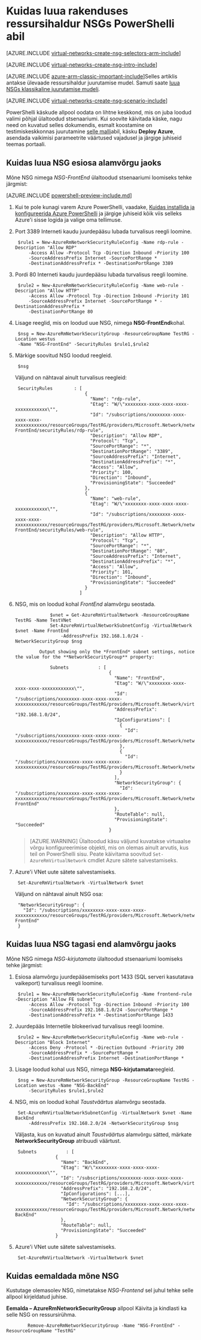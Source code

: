 <properties
   pageTitle="Kuidas luua NSGs Azure ressursihaldur PowerShelli abil | Microsoft Azure'i"
   description="Siit saate teada, kuidas luua ja juurutada NSGs Azure ressursihaldur PowerShelli abil"
   services="virtual-network"
   documentationCenter="na"
   authors="jimdial"
   manager="carmonm"
   editor="tysonn"
   tags="azure-resource-manager"
/>
<tags
   ms.service="virtual-network"
   ms.devlang="na"
   ms.topic="article"
   ms.tgt_pltfrm="na"
   ms.workload="infrastructure-services"
   ms.date="02/23/2016"
   ms.author="jdial" />

# <a name="how-to-create-nsgs-in-resource-manager-by-using-powershell"></a>Kuidas luua rakenduses ressursihaldur NSGs PowerShelli abil

[AZURE.INCLUDE [virtual-networks-create-nsg-selectors-arm-include](../../includes/virtual-networks-create-nsg-selectors-arm-include.md)]

[AZURE.INCLUDE [virtual-networks-create-nsg-intro-include](../../includes/virtual-networks-create-nsg-intro-include.md)]

[AZURE.INCLUDE [azure-arm-classic-important-include](../../includes/azure-arm-classic-important-include.md)]Selles artiklis antakse ülevaade ressursihaldur juurutamise mudel. Samuti saate [luua NSGs klassikaline juurutamise mudeli](virtual-networks-create-nsg-classic-ps.md).

[AZURE.INCLUDE [virtual-networks-create-nsg-scenario-include](../../includes/virtual-networks-create-nsg-scenario-include.md)]

PowerShelli käskude allpool oodata on lihtne keskkond, mis on juba loodud valimi põhjal ülaltoodud stsenaariumi. Kui soovite käivitada käske, nagu need on kuvatud selles dokumendis, esmalt koostamine on testimiskeskkonnas juurutamine [selle malli](http://github.com/telmosampaio/azure-templates/tree/master/201-IaaS-WebFrontEnd-SQLBackEnd)abil, käsku **Deploy Azure**, asendada vaikimisi parameetrite väärtused vajadusel ja järgige juhiseid teemas portaali.

## <a name="how-to-create-the-nsg-for-the-front-end-subnet"></a>Kuidas luua NSG esiosa alamvõrgu jaoks
Mõne NSG nimega *NSG-FrontEnd* ülaltoodud stsenaariumi loomiseks tehke järgmist:

[AZURE.INCLUDE [powershell-preview-include.md](../../includes/powershell-preview-include.md)]

1. Kui te pole kunagi varem Azure PowerShelli, vaadake, [Kuidas installida ja konfigureerida Azure PowerShelli](../powershell-install-configure.md) ja järgige juhiseid kõik viis selleks Azure'i sisse logida ja valige oma tellimuse.

2. Port 3389 Interneti kaudu juurdepääsu lubada turvalisus reegli loomine.

        $rule1 = New-AzureRmNetworkSecurityRuleConfig -Name rdp-rule -Description "Allow RDP"
            -Access Allow -Protocol Tcp -Direction Inbound -Priority 100
            -SourceAddressPrefix Internet -SourcePortRange *
            -DestinationAddressPrefix * -DestinationPortRange 3389

3. Pordi 80 Interneti kaudu juurdepääsu lubada turvalisus reegli loomine.

        $rule2 = New-AzureRmNetworkSecurityRuleConfig -Name web-rule -Description "Allow HTTP"
            -Access Allow -Protocol Tcp -Direction Inbound -Priority 101
            -SourceAddressPrefix Internet -SourcePortRange * -DestinationAddressPrefix *
            -DestinationPortRange 80

4. Lisage reeglid, mis on loodud uue NSG, nimega **NSG-FrontEnd**kohal.

        $nsg = New-AzureRmNetworkSecurityGroup -ResourceGroupName TestRG -Location westus
        -Name "NSG-FrontEnd" -SecurityRules $rule1,$rule2

5. Märkige soovitud NSG loodud reegleid.

        $nsg

    Väljund on nähtaval ainult turvalisus reegleid:

        SecurityRules        : [
                                 {
                                   "Name": "rdp-rule",
                                   "Etag": "W/\"xxxxxxxx-xxxx-xxxx-xxxx-xxxxxxxxxxxx\"",
                                   "Id": "/subscriptions/xxxxxxxx-xxxx-xxxx-xxxx-xxxxxxxxxxxx/resourceGroups/TestRG/providers/Microsoft.Network/networkSecurityGroups/NSG-FrontEnd/securityRules/rdp-rule",
                                   "Description": "Allow RDP",
                                   "Protocol": "Tcp",
                                   "SourcePortRange": "*",
                                   "DestinationPortRange": "3389",
                                   "SourceAddressPrefix": "Internet",
                                   "DestinationAddressPrefix": "*",
                                   "Access": "Allow",
                                   "Priority": 100,
                                   "Direction": "Inbound",
                                   "ProvisioningState": "Succeeded"
                                 },
                                 {
                                   "Name": "web-rule",
                                   "Etag": "W/\"xxxxxxxx-xxxx-xxxx-xxxx-xxxxxxxxxxxx\"",
                                   "Id": "/subscriptions/xxxxxxxx-xxxx-xxxx-xxxx-xxxxxxxxxxxx/resourceGroups/TestRG/providers/Microsoft.Network/networkSecurityGroups/NSG-FrontEnd/securityRules/web-rule",
                                   "Description": "Allow HTTP",
                                   "Protocol": "Tcp",
                                   "SourcePortRange": "*",
                                   "DestinationPortRange": "80",
                                   "SourceAddressPrefix": "Internet",
                                   "DestinationAddressPrefix": "*",
                                   "Access": "Allow",
                                   "Priority": 101,
                                   "Direction": "Inbound",
                                   "ProvisioningState": "Succeeded"
                                 }
                               ]

6. NSG, mis on loodud kohal *FrontEnd* alamvõrgu seostada.

                    $vnet = Get-AzureRmVirtualNetwork -ResourceGroupName TestRG -Name TestVNet
                    Set-AzureRmVirtualNetworkSubnetConfig -VirtualNetwork $vnet -Name FrontEnd
                        -AddressPrefix 192.168.1.0/24 -NetworkSecurityGroup $nsg

                Output showing only the *FrontEnd* subnet settings, notice the value for the **NetworkSecurityGroup** property:

                    Subnets           : [
                                          {
                                            "Name": "FrontEnd",
                                            "Etag": "W/\"xxxxxxxx-xxxx-xxxx-xxxx-xxxxxxxxxxxx\"",
                                            "Id": "/subscriptions/xxxxxxxx-xxxx-xxxx-xxxx-xxxxxxxxxxxx/resourceGroups/TestRG/providers/Microsoft.Network/virtualNetworks/TestVNet/subnets/FrontEnd",
                                            "AddressPrefix": "192.168.1.0/24",
                                            "IpConfigurations": [
                                              {
                                                "Id": "/subscriptions/xxxxxxxx-xxxx-xxxx-xxxx-xxxxxxxxxxxx/resourceGroups/TestRG/providers/Microsoft.Network/networkInterfaces/TestNICWeb2/ipConfigurations/ipconfig1"
                                              },
                                              {
                                                "Id": "/subscriptions/xxxxxxxx-xxxx-xxxx-xxxx-xxxxxxxxxxxx/resourceGroups/TestRG/providers/Microsoft.Network/networkInterfaces/TestNICWeb1/ipConfigurations/ipconfig1"
                                              }
                                            ],
                                            "NetworkSecurityGroup": {
                                              "Id": "/subscriptions/xxxxxxxx-xxxx-xxxx-xxxx-xxxxxxxxxxxx/resourceGroups/TestRG/providers/Microsoft.Network/networkSecurityGroups/NSG-FrontEnd"
                                            },
                                            "RouteTable": null,
                                            "ProvisioningState": "Succeeded"
                                          }

    >[AZURE.WARNING] Ülaltoodud käsu väljund kuvatakse virtuaalse võrgu konfigureerimise objekti, mis on olemas ainult arvutis, kus teil on PowerShelli sisu. Peate käivitama soovitud `Set-AzureRmVirtualNetwork` cmdlet Azure sätete salvestamiseks.

7. Azure'i VNet uute sätete salvestamiseks.

        Set-AzureRmVirtualNetwork -VirtualNetwork $vnet

    Väljund on nähtaval ainult NSG osa:

        "NetworkSecurityGroup": {
          "Id": "/subscriptions/xxxxxxxx-xxxx-xxxx-xxxx-xxxxxxxxxxxx/resourceGroups/TestRG/providers/Microsoft.Network/networkSecurityGroups/NSG-FrontEnd"
        }

## <a name="how-to-create-the-nsg-for-the-back-end-subnet"></a>Kuidas luua NSG tagasi end alamvõrgu jaoks
Mõne NSG nimega *NSG-kirjutamata* ülaltoodud stsenaariumi loomiseks tehke järgmist:

1. Esiosa alamvõrgu juurdepääsemiseks port 1433 (SQL serveri kasutatava vaikeport) turvalisus reegli loomine.

        $rule1 = New-AzureRmNetworkSecurityRuleConfig -Name frontend-rule -Description "Allow FE subnet"
            -Access Allow -Protocol Tcp -Direction Inbound -Priority 100
            -SourceAddressPrefix 192.168.1.0/24 -SourcePortRange *
            -DestinationAddressPrefix * -DestinationPortRange 1433

2. Juurdepääs Internetile blokeerivad turvalisus reegli loomine.

        $rule2 = New-AzureRmNetworkSecurityRuleConfig -Name web-rule -Description "Block Internet"
            -Access Deny -Protocol * -Direction Outbound -Priority 200
            -SourceAddressPrefix * -SourcePortRange *
            -DestinationAddressPrefix Internet -DestinationPortRange *

3. Lisage loodud kohal uus NSG, nimega **NSG-kirjutamata**reegleid.

        $nsg = New-AzureRmNetworkSecurityGroup -ResourceGroupName TestRG -Location westus -Name "NSG-BackEnd"
            -SecurityRules $rule1,$rule2

4. NSG, mis on loodud kohal *Taustväärtus* alamvõrgu seostada.

        Set-AzureRmVirtualNetworkSubnetConfig -VirtualNetwork $vnet -Name BackEnd
            -AddressPrefix 192.168.2.0/24 -NetworkSecurityGroup $nsg

    Väljasta, kus on kuvatud ainult *Taustväärtus* alamvõrgu sätted, märkate **NetworkSecurityGroup** atribuudi väärtust.

        Subnets           : [
                      {
                        "Name": "BackEnd",
                        "Etag": "W/\"xxxxxxxx-xxxx-xxxx-xxxx-xxxxxxxxxxxx\"",
                        "Id": "/subscriptions/xxxxxxxx-xxxx-xxxx-xxxx-xxxxxxxxxxxx/resourceGroups/TestRG/providers/Microsoft.Network/virtualNetworks/TestVNet/subnets/BackEnd",
                        "AddressPrefix": "192.168.2.0/24",
                        "IpConfigurations": [...],
                        "NetworkSecurityGroup": {
                          "Id": "/subscriptions/xxxxxxxx-xxxx-xxxx-xxxx-xxxxxxxxxxxx/resourceGroups/TestRG/providers/Microsoft.Network/networkSecurityGroups/NSG-BackEnd"
                        },
                        "RouteTable": null,
                        "ProvisioningState": "Succeeded"
                      }

5. Azure'i VNet uute sätete salvestamiseks.

        Set-AzureRmVirtualNetwork -VirtualNetwork $vnet


## <a name="how-to-remove-an-nsg"></a>Kuidas eemaldada mõne NSG

Kustutage olemasolev NSG, nimetatakse *NSG-Frontend* sel juhul tehke selle allpool kirjeldatud juhise.

**Eemalda – AzureRmNetworkSecurityGroup** allpool Käivita ja kindlasti ka selle NSG on ressursirühma.

            Remove-AzureRmNetworkSecurityGroup -Name "NSG-FrontEnd" -ResourceGroupName "TestRG"
